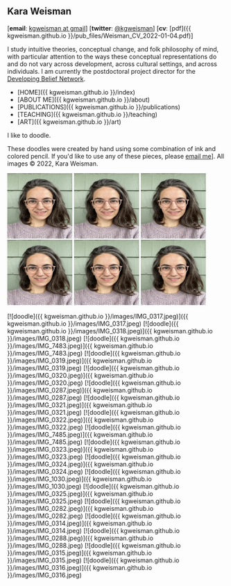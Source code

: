 ## Kara Weisman

[**email**: [kgweisman at gmail](mailto:kgweisman@gmail.com)] [**twitter**: [@kgweisman](https://twitter.com/kgweisman)] [**cv**: [pdf]({{ kgweisman.github.io }}/pub_files/Weisman_CV_2022-01-04.pdf)]

I study intuitive theories, conceptual change, and folk philosophy of mind, with particular attention to the ways these conceptual representations do and do not vary across development, across cultural settings, and across individuals. I am currently the postdoctoral project director for the [Developing Belief Network](https://www.developingbelief.com/).

* [HOME]({{ kgweisman.github.io }}/index)
* [ABOUT ME]({{ kgweisman.github.io }}/about)
* [PUBLICATIONS]({{ kgweisman.github.io }}/publications)
* [TEACHING]({{ kgweisman.github.io }}/teaching)
* [ART]({{ kgweisman.github.io }}/art)

I like to doodle. 

These doodles were created by hand using some combination of ink and colored pencil. If you'd like to use any of these pieces, please [email me](mailto:kgweisman@gmail.com)]. All images © 2022, Kara Weisman.

<a href="kgweisman.github.io/images/IMG_0317.jpeg" title="doodle"><img src="images/kgw_pic.jpg" width="150" height="150"></a>
<a href="kgweisman.github.io/images/IMG_0318.jpeg" title="doodle"><img src="images/kgw_pic.jpg" width="150" height="150"></a>
<a href="kgweisman.github.io/images/IMG_7483.jpeg" title="doodle"><img src="images/kgw_pic.jpg" width="150" height="150"></a>
<a href="kgweisman.github.io/images/IMG_0319.jpeg" title="doodle"><img src="images/kgw_pic.jpg" width="150" height="150"></a>
<a href="kgweisman.github.io/images/IMG_0320.jpeg" title="doodle"><img src="images/kgw_pic.jpg" width="150" height="150"></a>
<a href="kgweisman.github.io/images/IMG_0287.jpeg" title="doodle"><img src="images/kgw_pic.jpg" width="150" height="150"></a>

[![doodle]({{ kgweisman.github.io }}/images/IMG_0317.jpeg)]({{ kgweisman.github.io }}/images/IMG_0317.jpeg)
[![doodle]({{ kgweisman.github.io }}/images/IMG_0318.jpeg)]({{ kgweisman.github.io }}/images/IMG_0318.jpeg)
[![doodle]({{ kgweisman.github.io }}/images/IMG_7483.jpeg)]({{ kgweisman.github.io }}/images/IMG_7483.jpeg)
[![doodle]({{ kgweisman.github.io }}/images/IMG_0319.jpeg)]({{ kgweisman.github.io }}/images/IMG_0319.jpeg)
[![doodle]({{ kgweisman.github.io }}/images/IMG_0320.jpeg)]({{ kgweisman.github.io }}/images/IMG_0320.jpeg)
[![doodle]({{ kgweisman.github.io }}/images/IMG_0287.jpeg)]({{ kgweisman.github.io }}/images/IMG_0287.jpeg)
[![doodle]({{ kgweisman.github.io }}/images/IMG_0321.jpeg)]({{ kgweisman.github.io }}/images/IMG_0321.jpeg)
[![doodle]({{ kgweisman.github.io }}/images/IMG_0322.jpeg)]({{ kgweisman.github.io }}/images/IMG_0322.jpeg)
[![doodle]({{ kgweisman.github.io }}/images/IMG_7485.jpeg)]({{ kgweisman.github.io }}/images/IMG_7485.jpeg)
[![doodle]({{ kgweisman.github.io }}/images/IMG_0323.jpeg)]({{ kgweisman.github.io }}/images/IMG_0323.jpeg)
[![doodle]({{ kgweisman.github.io }}/images/IMG_0324.jpeg)]({{ kgweisman.github.io }}/images/IMG_0324.jpeg)
[![doodle]({{ kgweisman.github.io }}/images/IMG_1030.jpeg)]({{ kgweisman.github.io }}/images/IMG_1030.jpeg)
[![doodle]({{ kgweisman.github.io }}/images/IMG_0325.jpeg)]({{ kgweisman.github.io }}/images/IMG_0325.jpeg)
[![doodle]({{ kgweisman.github.io }}/images/IMG_0282.jpeg)]({{ kgweisman.github.io }}/images/IMG_0282.jpeg)
[![doodle]({{ kgweisman.github.io }}/images/IMG_0314.jpeg)]({{ kgweisman.github.io }}/images/IMG_0314.jpeg)
[![doodle]({{ kgweisman.github.io }}/images/IMG_0288.jpeg)]({{ kgweisman.github.io }}/images/IMG_0288.jpeg)
[![doodle]({{ kgweisman.github.io }}/images/IMG_0315.jpeg)]({{ kgweisman.github.io }}/images/IMG_0315.jpeg)
[![doodle]({{ kgweisman.github.io }}/images/IMG_0316.jpeg)]({{ kgweisman.github.io }}/images/IMG_0316.jpeg)
